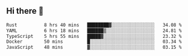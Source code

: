 ## Hi there 👋

<!--
**whirlun/whirlun** is a ✨ _special_ ✨ repository because its `README.md` (this file) appears on your GitHub profile.

Here are some ideas to get you started:

- 🔭 I’m currently working on ...
- 🌱 I’m currently learning ...
- 👯 I’m looking to collaborate on ...
- 🤔 I’m looking for help with ...
- 💬 Ask me about ...
- 📫 How to reach me: ...
- 😄 Pronouns: ...
- ⚡ Fun fact: ...
-->
<!--START_SECTION:waka-->

```txt
Rust          8 hrs 40 mins   ████████▓░░░░░░░░░░░░░░░░   34.08 %
YAML          6 hrs 18 mins   ██████▒░░░░░░░░░░░░░░░░░░   24.81 %
TypeScript    5 hrs 55 mins   █████▓░░░░░░░░░░░░░░░░░░░   23.32 %
Docker        50 mins         █░░░░░░░░░░░░░░░░░░░░░░░░   03.34 %
JavaScript    48 mins         ▓░░░░░░░░░░░░░░░░░░░░░░░░   03.15 %
```

<!--END_SECTION:waka-->
